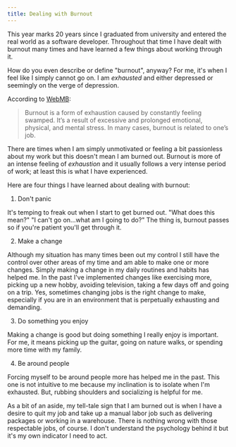 ```yaml
---
title: Dealing with Burnout
---
```


This year marks 20 years since I graduated from university and entered the real world as a software developer.  Throughout that time I have dealt with burnout many times and have learned a few things about working through it.

How do you even describe or define "burnout", anyway?  For me, it's when I feel like I simply cannot go on.  I am _exhausted_ and either depressed or seemingly on the verge of depression.

According to [WebMB](https://www.webmd.com/mental-health/burnout-symptoms-signs):

> Burnout is a form of exhaustion caused by constantly feeling swamped. It’s a result of excessive and prolonged emotional, physical, and mental stress. In many cases, burnout is related to one’s job.

There are times when I am simply unmotivated or feeling a bit passionless about my work but this doesn't mean I am burned out.  Burnout is more of an intense feeling of _exhaustion_ and it usually follows a very intense period of work; at least this is what I have experienced.

Here are four things I have learned about dealing with burnout:

1. Don't panic

It's temping to freak out when I start to get burned out.  "What does this mean?"  "I can't go on...what am I going to do?"  The thing is, burnout passes so if you're patient you'll get through it.

2. Make a change

Although my situation has many times been out my control I still have the control over other areas of my time and am able to make one or more changes.  Simply making a change in my daily routines and habits has helped me.  In the past I've implemented changes like exercising more, picking up a new hobby, avoiding television, taking a few days off and going on a trip.  Yes, sometimes changing jobs is the right change to make, especially if you are in an environment that is perpetually exhausting and demanding.

3. Do something you enjoy

Making a change is good but doing something I really enjoy is important.  For me, it means picking up the guitar, going on nature walks, or spending more time with my family.

4. Be around people

Forcing myself to be around people more has helped me in the past.  This one is not intuitive to me because my inclination is to isolate when I'm exhausted.  But, rubbing shoulders and socializing is helpful for me.

As a bit of an aside, my tell-tale sign that I am burned out is when I have a desire to quit my job and take up a manual labor job such as delivering packages or working in a warehouse.  There is nothing wrong with those respectable jobs, of course.  I don't understand the psychology behind it but it's my own indicator I need to act.
